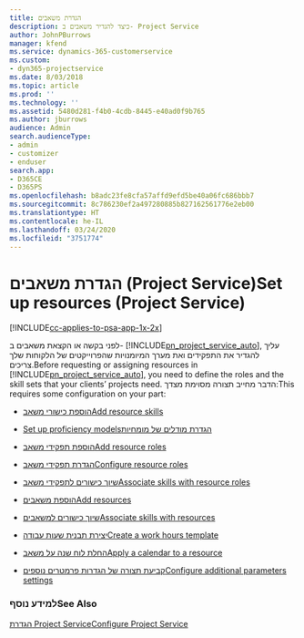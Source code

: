 ```yaml
---
title: הגדרת משאבים
description: כיצד להגדיר משאבים ב- Project Service
author: JohnPBurrows
manager: kfend
ms.service: dynamics-365-customerservice
ms.custom:
- dyn365-projectservice
ms.date: 8/03/2018
ms.topic: article
ms.prod: ''
ms.technology: ''
ms.assetid: 5480d281-f4b0-4cdb-8445-e40ad0f9b765
ms.author: jburrows
audience: Admin
search.audienceType:
- admin
- customizer
- enduser
search.app:
- D365CE
- D365PS
ms.openlocfilehash: b8adc23fe8cfa57affd9efd5be40a06fc686bbb7
ms.sourcegitcommit: 8c786230ef2a497280885b827162561776e2eb00
ms.translationtype: HT
ms.contentlocale: he-IL
ms.lasthandoff: 03/24/2020
ms.locfileid: "3751774"
---
```

# <a name="set-up-resources-project-service"></a><span data-ttu-id="545b5-103">הגדרת משאבים (Project Service)</span><span class="sxs-lookup"><span data-stu-id="545b5-103">Set up resources (Project Service)</span></span>

[!INCLUDE[cc-applies-to-psa-app-1x-2x](../includes/cc-applies-to-psa-app-1x-2x.md)]

<span data-ttu-id="545b5-104">לפני בקשה או הקצאת משאבים ב- [!INCLUDE[pn_project_service_auto](../includes/pn-project-service-auto.md)], עליך להגדיר את התפקידים ואת מערך המיומנויות שהפרוייקטים של הלקוחות שלך צריכים.</span><span class="sxs-lookup"><span data-stu-id="545b5-104">Before requesting or assigning resources in [!INCLUDE[pn_project_service_auto](../includes/pn-project-service-auto.md)], you need to define the roles and the skill sets that your clients’ projects need.</span></span> <span data-ttu-id="545b5-105">הדבר מחייב תצורה מסוימת מצדך:</span><span class="sxs-lookup"><span data-stu-id="545b5-105">This requires some configuration on your part:</span></span>  
  
-   [<span data-ttu-id="545b5-106">הוספת כישורי משאב</span><span class="sxs-lookup"><span data-stu-id="545b5-106">Add resource skills</span></span>](../project-service/add-resource-skills.md)  
  
-   [<span data-ttu-id="545b5-107">‏‫‏‫הגדרת מודלים של מומחיות</span><span class="sxs-lookup"><span data-stu-id="545b5-107">Set up proficiency models</span></span>](../project-service/set-up-proficiency-models.md)  
  
-   [<span data-ttu-id="545b5-108">הוספת תפקידי משאב</span><span class="sxs-lookup"><span data-stu-id="545b5-108">Add resource roles</span></span>](../project-service/add-resource-roles.md)  
  
-   [<span data-ttu-id="545b5-109">הגדרת תפקידי משאב</span><span class="sxs-lookup"><span data-stu-id="545b5-109">Configure resource roles</span></span>](../project-service/configure-resource-roles.md)  
  
-   [<span data-ttu-id="545b5-110">שיוך כישורים לתפקידי משאב</span><span class="sxs-lookup"><span data-stu-id="545b5-110">Associate skills with resource roles</span></span>](../project-service/associate-skills-with-resource-roles.md)  
  
-   [<span data-ttu-id="545b5-111">הוספת משאבים</span><span class="sxs-lookup"><span data-stu-id="545b5-111">Add resources</span></span>](../project-service/add-resources.md)  
  
-   [<span data-ttu-id="545b5-112">שיוך כישורים למשאבים</span><span class="sxs-lookup"><span data-stu-id="545b5-112">Associate skills with resources</span></span>](../project-service/associate-skills-with-resources.md)  
  
-   [<span data-ttu-id="545b5-113">יצירת תבנית שעות עבודה</span><span class="sxs-lookup"><span data-stu-id="545b5-113">Create a work hours template</span></span>](../project-service/create-work-hours-template.md)  
  
-   [<span data-ttu-id="545b5-114">החלת לוח שנה על משאב</span><span class="sxs-lookup"><span data-stu-id="545b5-114">Apply a calendar to a resource</span></span>](../project-service/apply-calendar-resource.md)  
  
-   [<span data-ttu-id="545b5-115">קביעת תצורה של הגדרות פרמטרים נוספים</span><span class="sxs-lookup"><span data-stu-id="545b5-115">Configure additional parameters settings</span></span>](../project-service/configure-additional-parameters-settings.md)  
  
### <a name="see-also"></a><span data-ttu-id="545b5-116">למידע נוסף</span><span class="sxs-lookup"><span data-stu-id="545b5-116">See Also</span></span>  
 [<span data-ttu-id="545b5-117">הגדרת Project Service</span><span class="sxs-lookup"><span data-stu-id="545b5-117">Configure Project Service</span></span>](../project-service/configure.md)
